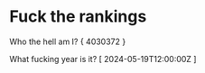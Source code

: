 # Fuck the rankings

Who the hell am I?
{ 4030372 }

What fucking year is it?
[ 2024-05-19T12:00:00Z ]
